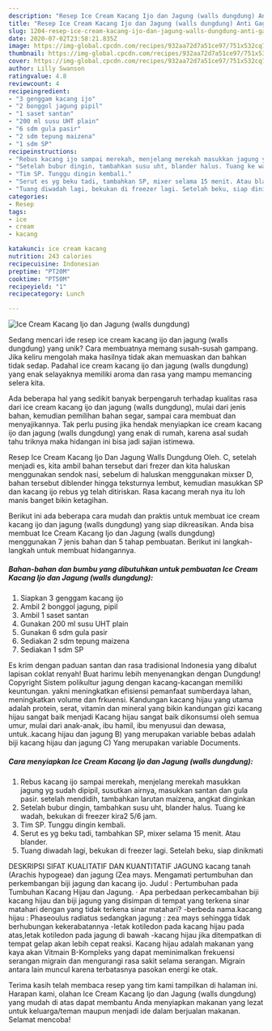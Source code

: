 ```yaml
---
description: "Resep Ice Cream Kacang Ijo dan Jagung (walls dungdung) Anti Gagal"
title: "Resep Ice Cream Kacang Ijo dan Jagung (walls dungdung) Anti Gagal"
slug: 1204-resep-ice-cream-kacang-ijo-dan-jagung-walls-dungdung-anti-gagal
date: 2020-07-02T23:58:21.835Z
image: https://img-global.cpcdn.com/recipes/932aa72d7a51ce97/751x532cq70/ice-cream-kacang-ijo-dan-jagung-walls-dungdung-foto-resep-utama.jpg
thumbnail: https://img-global.cpcdn.com/recipes/932aa72d7a51ce97/751x532cq70/ice-cream-kacang-ijo-dan-jagung-walls-dungdung-foto-resep-utama.jpg
cover: https://img-global.cpcdn.com/recipes/932aa72d7a51ce97/751x532cq70/ice-cream-kacang-ijo-dan-jagung-walls-dungdung-foto-resep-utama.jpg
author: Lilly Swanson
ratingvalue: 4.8
reviewcount: 4
recipeingredient:
- "3 genggam kacang ijo"
- "2 bonggol jagung pipil"
- "1 saset santan"
- "200 ml susu UHT plain"
- "6 sdm gula pasir"
- "2 sdm tepung maizena"
- "1 sdm SP"
recipeinstructions:
- "Rebus kacang ijo sampai merekah, menjelang merekah masukkan jagung yg sudah dipipil, susutkan airnya, masukkan santan dan gula pasir. setelah mendidih, tambahkan larutan maizena, angkat dinginkan"
- "Setelah bubur dingin, tambahkan susu uht, blander halus. Tuang ke wadah, bekukan di freezer kira2 5/6 jam."
- "Tim SP. Tunggu dingin kembali."
- "Serut es yg beku tadi, tambahkan SP, mixer selama 15 menit. Atau blander."
- "Tuang diwadah lagi, bekukan di freezer lagi. Setelah beku, siap dinikmati"
categories:
- Resep
tags:
- ice
- cream
- kacang

katakunci: ice cream kacang 
nutrition: 243 calories
recipecuisine: Indonesian
preptime: "PT20M"
cooktime: "PT50M"
recipeyield: "1"
recipecategory: Lunch

---
```



![Ice Cream Kacang Ijo dan Jagung (walls dungdung)](https://img-global.cpcdn.com/recipes/932aa72d7a51ce97/751x532cq70/ice-cream-kacang-ijo-dan-jagung-walls-dungdung-foto-resep-utama.jpg)

Sedang mencari ide resep ice cream kacang ijo dan jagung (walls dungdung) yang unik? Cara membuatnya memang susah-susah gampang. Jika keliru mengolah maka hasilnya tidak akan memuaskan dan bahkan tidak sedap. Padahal ice cream kacang ijo dan jagung (walls dungdung) yang enak selayaknya memiliki aroma dan rasa yang mampu memancing selera kita.

Ada beberapa hal yang sedikit banyak berpengaruh terhadap kualitas rasa dari ice cream kacang ijo dan jagung (walls dungdung), mulai dari jenis bahan, kemudian pemilihan bahan segar, sampai cara membuat dan menyajikannya. Tak perlu pusing jika hendak menyiapkan ice cream kacang ijo dan jagung (walls dungdung) yang enak di rumah, karena asal sudah tahu triknya maka hidangan ini bisa jadi sajian istimewa.

Resep Ice Cream Kacang Ijo Dan Jagung Walls Dungdung Oleh. C, setelah menjadi es, kita ambil bahan tersebut dari frezer dan kita haluskan menggunakan sendok nasi, sebelum di haluskan menggunakan mixser D, bahan tersebut diblender hingga teksturnya lembut, kemudian masukkan SP dan kacang ijo rebus yg telah ditiriskan. Rasa kacang merah nya itu loh manis banget bikin ketagihan.


Berikut ini ada beberapa cara mudah dan praktis untuk membuat ice cream kacang ijo dan jagung (walls dungdung) yang siap dikreasikan. Anda bisa membuat Ice Cream Kacang Ijo dan Jagung (walls dungdung) menggunakan 7 jenis bahan dan 5 tahap pembuatan. Berikut ini langkah-langkah untuk membuat hidangannya.

<!--inarticleads1-->

##### Bahan-bahan dan bumbu yang dibutuhkan untuk pembuatan Ice Cream Kacang Ijo dan Jagung (walls dungdung):

1. Siapkan 3 genggam kacang ijo
1. Ambil 2 bonggol jagung, pipil
1. Ambil 1 saset santan
1. Gunakan 200 ml susu UHT plain
1. Gunakan 6 sdm gula pasir
1. Sediakan 2 sdm tepung maizena
1. Sediakan 1 sdm SP


Es krim dengan paduan santan dan rasa tradisional Indonesia yang dibalut lapisan coklat renyah! Buat harimu lebih menyenangkan dengan Dungdung! Copyright Sistem polikultur jagung dengan kacang-kacangan memiliki keuntungan. yakni meningkatkan efisiensi pemanfaat sumberdaya lahan, meningkatkan volume dan frkuensi. Kandungan kacang hijau yang utama adalah protein, serat, vitamin dan mineral yang bikin kandungan gizi kacang hijau sangat baik menjadi Kacang hijau sangat baik dikonsumsi oleh semua umur, mulai dari anak-anak, ibu hamil, ibu menyusui dan dewasa, untuk..kacang hijau dan jagung B) yang merupakan variable bebas adalah biji kacang hijau dan jagung C) Yang merupakan variable Documents. 

<!--inarticleads2-->

##### Cara menyiapkan Ice Cream Kacang Ijo dan Jagung (walls dungdung):

1. Rebus kacang ijo sampai merekah, menjelang merekah masukkan jagung yg sudah dipipil, susutkan airnya, masukkan santan dan gula pasir. setelah mendidih, tambahkan larutan maizena, angkat dinginkan
1. Setelah bubur dingin, tambahkan susu uht, blander halus. Tuang ke wadah, bekukan di freezer kira2 5/6 jam.
1. Tim SP. Tunggu dingin kembali.
1. Serut es yg beku tadi, tambahkan SP, mixer selama 15 menit. Atau blander.
1. Tuang diwadah lagi, bekukan di freezer lagi. Setelah beku, siap dinikmati


DESKRIPSI SIFAT KUALITATIF DAN KUANTITATIF JAGUNG kacang tanah (Arachis hypogeae) dan jagung (Zea mays. Mengamati pertumbuhan dan perkembangan biji jagung dan kacang ijo. Judul : Pertumbuhan pada Tumbuhan Kacang Hijau dan Jagung. · Apa perbedaan perkecambahan biji kacang hijau dan biji jagung yang disimpan di tempat yang terkena sinar matahari dengan yang tidak terkena sinar matahari? -berbeda nama.kacang hijau : Phaseoulus radiatus sedangkan jagung : zea mays sehingga tidak berhubungan kekerabatannya -letak kotiledon pada kacang hijau pada atas,letak kotiledon pada jagung di bawah -kacang hijau jika ditempatkan di tempat gelap akan lebih cepat reaksi. Kacang hijau adalah makanan yang kaya akan Vitmain B-Kompleks yang dapat meminimalkan frekuensi serangan migrain dan mengurangi rasa sakit selama serangan. Migrain antara lain muncul karena terbatasnya pasokan energi ke otak. 

Terima kasih telah membaca resep yang tim kami tampilkan di halaman ini. Harapan kami, olahan Ice Cream Kacang Ijo dan Jagung (walls dungdung) yang mudah di atas dapat membantu Anda menyiapkan makanan yang lezat untuk keluarga/teman maupun menjadi ide dalam berjualan makanan. Selamat mencoba!
